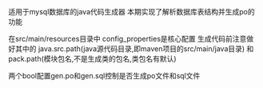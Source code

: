 适用于mysql数据库的java代码生成器
本期实现了解析数据库表结构并生成po的功能

在src/main/resources目录中
config_properties是核心配置
生成代码前注意做好其中的
java.src.path(java源代码目录,即maven项目的src/main/java目录)
和
pack.path(模块包名,不是生成类的包名,类包名有默认)

两个bool配置gen.po和gen.sql控制是否生成po文件和sql文件